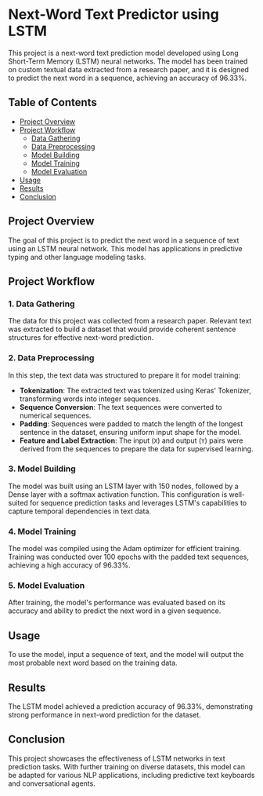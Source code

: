 

<body>
    <div class="container">
        <h1>Next-Word Text Predictor using LSTM</h1>
        <p>This project is a next-word text prediction model developed using Long Short-Term Memory (LSTM) neural networks. The model has been trained on custom textual data extracted from a research paper, and it is designed to predict the next word in a sequence, achieving an accuracy of 96.33%.</p>

<h2>Table of Contents</h2>
        <ul>
            <li><a href="#project-overview">Project Overview</a></li>
            <li><a href="#project-workflow">Project Workflow</a>
                <ul>
                    <li><a href="#data-gathering">Data Gathering</a></li>
                    <li><a href="#data-preprocessing">Data Preprocessing</a></li>
                    <li><a href="#model-building">Model Building</a></li>
                    <li><a href="#model-training">Model Training</a></li>
                    <li><a href="#model-evaluation">Model Evaluation</a></li>
                </ul>
            </li>
            <li><a href="#usage">Usage</a></li>
            <li><a href="#results">Results</a></li>
            <li><a href="#conclusion">Conclusion</a></li>
        </ul>

<h2 id="project-overview">Project Overview</h2>
        <p>The goal of this project is to predict the next word in a sequence of text using an LSTM neural network. This model has applications in predictive typing and other language modeling tasks.</p>
        <h2 id="project-workflow">Project Workflow</h2>
        <h3 id="data-gathering">1. Data Gathering</h3>
        <p>The data for this project was collected from a research paper. Relevant text was extracted to build a dataset that would provide coherent sentence structures for effective next-word prediction.</p>
        <h3 id="data-preprocessing">2. Data Preprocessing</h3>
        <p>In this step, the text data was structured to prepare it for model training:</p>
        <ul>
            <li><strong>Tokenization</strong>: The extracted text was tokenized using Keras' Tokenizer, transforming words into integer sequences.</li>
            <li><strong>Sequence Conversion</strong>: The text sequences were converted to numerical sequences.</li>
            <li><strong>Padding</strong>: Sequences were padded to match the length of the longest sentence in the dataset, ensuring uniform input shape for the model.</li>
            <li><strong>Feature and Label Extraction</strong>: The input (<code>X</code>) and output (<code>Y</code>) pairs were derived from the sequences to prepare the data for supervised learning.</li>
        </ul>
        <h3 id="model-building">3. Model Building</h3>
        <p>The model was built using an LSTM layer with 150 nodes, followed by a Dense layer with a softmax activation function. This configuration is well-suited for sequence prediction tasks and leverages LSTM's capabilities to capture temporal dependencies in text data.</p>
        <h3 id="model-training">4. Model Training</h3>
        <p>The model was compiled using the Adam optimizer for efficient training. Training was conducted over 100 epochs with the padded text sequences, achieving a high accuracy of 96.33%.</p>
        <h3 id="model-evaluation">5. Model Evaluation</h3>
        <p>After training, the model's performance was evaluated based on its accuracy and ability to predict the next word in a given sequence.</p>
        <h2 id="usage">Usage</h2>
        <p>To use the model, input a sequence of text, and the model will output the most probable next word based on the training data.</p>
        <h2 id="results">Results</h2>
        <p>The LSTM model achieved a prediction accuracy of 96.33%, demonstrating strong performance in next-word prediction for the dataset.</p>
        <h2 id="conclusion">Conclusion</h2>
        <p>This project showcases the effectiveness of LSTM networks in text prediction tasks. With further training on diverse datasets, this model can be adapted for various NLP applications, including predictive text keyboards and conversational agents.</p>
    </div>
</body>
</html>

